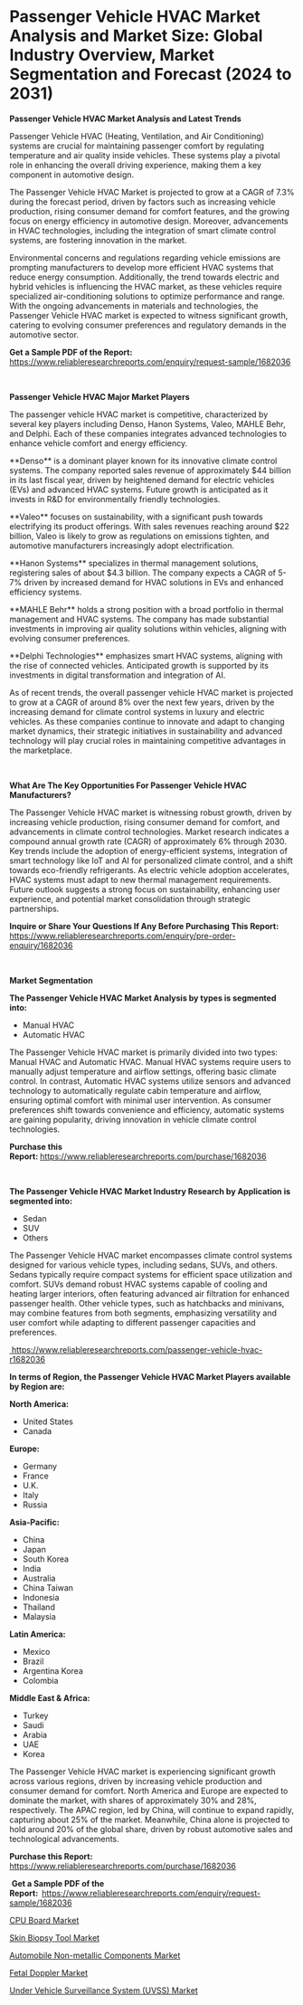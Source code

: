 <p><h1>Passenger Vehicle HVAC Market Analysis and Market Size: Global Industry Overview, Market Segmentation and Forecast (2024 to 2031)</h1></p><p><strong>Passenger Vehicle HVAC Market Analysis and Latest Trends</strong></p>
<p><p>Passenger Vehicle HVAC (Heating, Ventilation, and Air Conditioning) systems are crucial for maintaining passenger comfort by regulating temperature and air quality inside vehicles. These systems play a pivotal role in enhancing the overall driving experience, making them a key component in automotive design.</p><p>The Passenger Vehicle HVAC Market is projected to grow at a CAGR of 7.3% during the forecast period, driven by factors such as increasing vehicle production, rising consumer demand for comfort features, and the growing focus on energy efficiency in automotive design. Moreover, advancements in HVAC technologies, including the integration of smart climate control systems, are fostering innovation in the market. </p><p>Environmental concerns and regulations regarding vehicle emissions are prompting manufacturers to develop more efficient HVAC systems that reduce energy consumption. Additionally, the trend towards electric and hybrid vehicles is influencing the HVAC market, as these vehicles require specialized air-conditioning solutions to optimize performance and range. With the ongoing advancements in materials and technologies, the Passenger Vehicle HVAC market is expected to witness significant growth, catering to evolving consumer preferences and regulatory demands in the automotive sector.</p></p>
<p><strong>Get a Sample PDF of the Report:&nbsp;</strong> <a href="https://www.reliableresearchreports.com/enquiry/request-sample/1682036?utm_campaign=4&utm_medium=2&utm_source=Github&utm_content=ia&utm_term=01102024&utm_id=passenger-vehicle-hvac">https://www.reliableresearchreports.com/enquiry/request-sample/1682036</a></p>
<p>&nbsp;</p>
<p><strong>Passenger Vehicle HVAC Major Market Players</strong></p>
<p><p>The passenger vehicle HVAC market is competitive, characterized by several key players including Denso, Hanon Systems, Valeo, MAHLE Behr, and Delphi. Each of these companies integrates advanced technologies to enhance vehicle comfort and energy efficiency.</p><p>**Denso** is a dominant player known for its innovative climate control systems. The company reported sales revenue of approximately $44 billion in its last fiscal year, driven by heightened demand for electric vehicles (EVs) and advanced HVAC systems. Future growth is anticipated as it invests in R&D for environmentally friendly technologies.</p><p>**Valeo** focuses on sustainability, with a significant push towards electrifying its product offerings. With sales revenues reaching around $22 billion, Valeo is likely to grow as regulations on emissions tighten, and automotive manufacturers increasingly adopt electrification.</p><p>**Hanon Systems** specializes in thermal management solutions, registering sales of about $4.3 billion. The company expects a CAGR of 5-7% driven by increased demand for HVAC solutions in EVs and enhanced efficiency systems.</p><p>**MAHLE Behr** holds a strong position with a broad portfolio in thermal management and HVAC systems. The company has made substantial investments in improving air quality solutions within vehicles, aligning with evolving consumer preferences.</p><p>**Delphi Technologies** emphasizes smart HVAC systems, aligning with the rise of connected vehicles. Anticipated growth is supported by its investments in digital transformation and integration of AI.</p><p>As of recent trends, the overall passenger vehicle HVAC market is projected to grow at a CAGR of around 8% over the next few years, driven by the increasing demand for climate control systems in luxury and electric vehicles. As these companies continue to innovate and adapt to changing market dynamics, their strategic initiatives in sustainability and advanced technology will play crucial roles in maintaining competitive advantages in the marketplace.</p></p>
<p>&nbsp;</p>
<p><strong>What Are The Key Opportunities For Passenger Vehicle HVAC Manufacturers?</strong></p>
<p><p>The Passenger Vehicle HVAC market is witnessing robust growth, driven by increasing vehicle production, rising consumer demand for comfort, and advancements in climate control technologies. Market research indicates a compound annual growth rate (CAGR) of approximately 6% through 2030. Key trends include the adoption of energy-efficient systems, integration of smart technology like IoT and AI for personalized climate control, and a shift towards eco-friendly refrigerants. As electric vehicle adoption accelerates, HVAC systems must adapt to new thermal management requirements. Future outlook suggests a strong focus on sustainability, enhancing user experience, and potential market consolidation through strategic partnerships.</p></p>
<p><strong>Inquire or Share Your Questions If Any Before Purchasing This Report:</strong> <a href="https://www.reliableresearchreports.com/enquiry/pre-order-enquiry/1682036?utm_campaign=4&utm_medium=2&utm_source=Github&utm_content=ia&utm_term=01102024&utm_id=passenger-vehicle-hvac">https://www.reliableresearchreports.com/enquiry/pre-order-enquiry/1682036</a></p>
<p>&nbsp;</p>
<p><strong>Market Segmentation</strong></p>
<p><strong>The Passenger Vehicle HVAC Market Analysis by types is segmented into:</strong></p>
<p><ul><li>Manual HVAC</li><li>Automatic HVAC</li></ul></p>
<p><p>The Passenger Vehicle HVAC market is primarily divided into two types: Manual HVAC and Automatic HVAC. Manual HVAC systems require users to manually adjust temperature and airflow settings, offering basic climate control. In contrast, Automatic HVAC systems utilize sensors and advanced technology to automatically regulate cabin temperature and airflow, ensuring optimal comfort with minimal user intervention. As consumer preferences shift towards convenience and efficiency, automatic systems are gaining popularity, driving innovation in vehicle climate control technologies.</p></p>
<p><strong>Purchase this Report:&nbsp;</strong><a href="https://www.reliableresearchreports.com/purchase/1682036?utm_campaign=4&utm_medium=2&utm_source=Github&utm_content=ia&utm_term=01102024&utm_id=passenger-vehicle-hvac">https://www.reliableresearchreports.com/purchase/1682036</a></p>
<p>&nbsp;</p>
<p><strong>The Passenger Vehicle HVAC Market Industry Research by Application is segmented into:</strong></p>
<p><ul><li>Sedan</li><li>SUV</li><li>Others</li></ul></p>
<p><p>The Passenger Vehicle HVAC market encompasses climate control systems designed for various vehicle types, including sedans, SUVs, and others. Sedans typically require compact systems for efficient space utilization and comfort. SUVs demand robust HVAC systems capable of cooling and heating larger interiors, often featuring advanced air filtration for enhanced passenger health. Other vehicle types, such as hatchbacks and minivans, may combine features from both segments, emphasizing versatility and user comfort while adapting to different passenger capacities and preferences.</p></p>
<p><a href="https://www.reliableresearchreports.com/passenger-vehicle-hvac-r1682036?utm_campaign=4&utm_medium=2&utm_source=Github&utm_content=ia&utm_term=01102024&utm_id=passenger-vehicle-hvac">&nbsp;https://www.reliableresearchreports.com/passenger-vehicle-hvac-r1682036</a></p>
<p><strong>In terms of Region, the Passenger Vehicle HVAC Market Players available by Region are:</strong></p>
<p>
    <p> <strong> North America: </strong>
        <ul>
            <li>United States</li>
            <li>Canada</li>
        </ul>
        </p> 
    <p> <strong> Europe: </strong>
        <ul>
            <li>Germany</li>
            <li>France</li>
            <li>U.K.</li>
            <li>Italy</li>
            <li>Russia</li>
        </ul>
        </p> 
    <p> <strong> Asia-Pacific: </strong>
        <ul>
            <li>China</li>
            <li>Japan</li>
            <li>South Korea</li>
            <li>India</li>
            <li>Australia</li>
            <li>China Taiwan</li>
            <li>Indonesia</li>
            <li>Thailand</li>
            <li>Malaysia</li>
        </ul>
        </p> 
    <p> <strong> Latin America: </strong>
        <ul>
            <li>Mexico</li>
            <li>Brazil</li>
            <li>Argentina Korea</li>
            <li>Colombia</li>
        </ul>
        </p> 
    <p> <strong> Middle East & Africa: </strong>
        <ul>
            <li>Turkey</li>
            <li>Saudi</li>
            <li>Arabia</li>
            <li>UAE</li>
            <li>Korea</li>
        </ul>
    </p>
    </p>
<p><p>The Passenger Vehicle HVAC market is experiencing significant growth across various regions, driven by increasing vehicle production and consumer demand for comfort. North America and Europe are expected to dominate the market, with shares of approximately 30% and 28%, respectively. The APAC region, led by China, will continue to expand rapidly, capturing about 25% of the market. Meanwhile, China alone is projected to hold around 20% of the global share, driven by robust automotive sales and technological advancements.</p></p>
<p><strong>Purchase this Report: </strong><a href="https://www.reliableresearchreports.com/purchase/1682036?utm_campaign=4&utm_medium=2&utm_source=Github&utm_content=ia&utm_term=01102024&utm_id=passenger-vehicle-hvac">https://www.reliableresearchreports.com/purchase/1682036</a></p>
<p>&nbsp;<strong>Get a Sample PDF of the Report:&nbsp;&nbsp;</strong><a href="https://www.reliableresearchreports.com/enquiry/request-sample/1682036?utm_campaign=4&utm_medium=2&utm_source=Github&utm_content=ia&utm_term=01102024&utm_id=passenger-vehicle-hvac">https://www.reliableresearchreports.com/enquiry/request-sample/1682036</a></p>
<p><strong></strong></p>
<p><p><a href="https://issuu.com/reportprime-2/docs/cpu-board-market-size-2030.pptx_6710b5c6673a23?utm_campaign=4&utm_medium=2&utm_source=Github&utm_content=ia&utm_term=01102024&utm_id=passenger-vehicle-hvac">CPU Board Market</a></p><p><a href="https://github.com/Rekhakhatun65/Market-Research-Report-List-1/blob/main/skin-biopsy-tool-market.md?utm_campaign=4&utm_medium=2&utm_source=Github&utm_content=ia&utm_term=01102024&utm_id=passenger-vehicle-hvac">Skin Biopsy Tool Market</a></p><p><a href="https://medium.com/@jewsiknacci2/what-factors-will-influence-the-automobile-non-metallic-components-market-in-the-coming-years-0a7ae65b26db?postPublishedType=repub&utm_campaign=4&utm_medium=2&utm_source=Github&utm_content=ia&utm_term=01102024&utm_id=passenger-vehicle-hvac">Automobile Non-metallic Components Market</a></p><p><a href="https://www.linkedin.com/pulse/fetal-doppler-industry-sector-new-technologies-market-impact-rjqbe?utm_campaign=4&utm_medium=2&utm_source=Github&utm_content=ia&utm_term=01102024&utm_id=passenger-vehicle-hvac">Fetal Doppler Market</a></p><p><a href="https://medium.com/@jewsiknacci2/global-under-vehicle-surveillance-system-uvss-market-size-is-expected-to-reach-at-a-cagr-of-6-1-3a73295cf1c6?utm_campaign=4&utm_medium=2&utm_source=Github&utm_content=ia&utm_term=01102024&utm_id=passenger-vehicle-hvac">Under Vehicle Surveillance System (UVSS) Market</a></p></p>